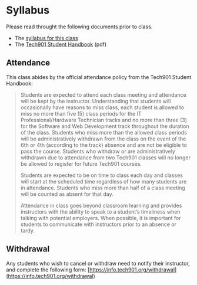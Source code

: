 # Syllabus

Please read throught the following documents prior to class.

- The [syllabus for this class](https://docs.google.com/document/d/1UNIcpu1RMlk9KKhxP4-41xbVBoI083McsgKLZaZH6Dc/edit?usp=sharing)
- The [Tech901 Student Handbook](http://bit.ly/tech901-student-handbook) (pdf)

## Attendance

This class abides by the official attendance policy from the Tech901 Student Handbook:

> Students are expected to attend each class meeting and attendance will be kept
> by the instructor. Understanding that students will occasionally have reasons
> to miss class, each student is allowed to miss no more than five (5) class
> periods for the IT Professional/Hardware Technician tracks and no more than
> three (3) for the Software and Web Development track throughout the duration
> of the class. Students who miss more than the allowed class periods will be
> administratively withdrawn from the class on the event of the 6th or 4th
> (according to the track) absence and are not be eligible to pass the course.
> Students who withdraw or are administratively withdrawn due to attendance from
> two Tech901 classes will no longer be allowed to register for future Tech901 courses.
>
> Students are expected to be on time to class each day and classes will start
> at the scheduled time regardless of how many students are in attendance. Students
> who miss more than half of a class meeting will be counted as absent for that day.
>
> Attendance in class goes beyond classroom learning and provides instructors
> with the ability to speak to a student’s timeliness when talking with potential
> employers. When possible, it is important for students to communicate with
> instructors prior to an absence or tardy.

## Withdrawal

Any students who wish to cancel or withdraw need to notify their instructor, and
complete the following form:
[https://info.tech901.org/withdrawal](https://info.tech901.org/withdrawal)
